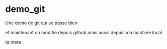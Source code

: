 # demo_git
Une demo de git qui se passe bien

et maintenant on modifie depuis github
mais aussi depuis ma machine local

ta mere 
